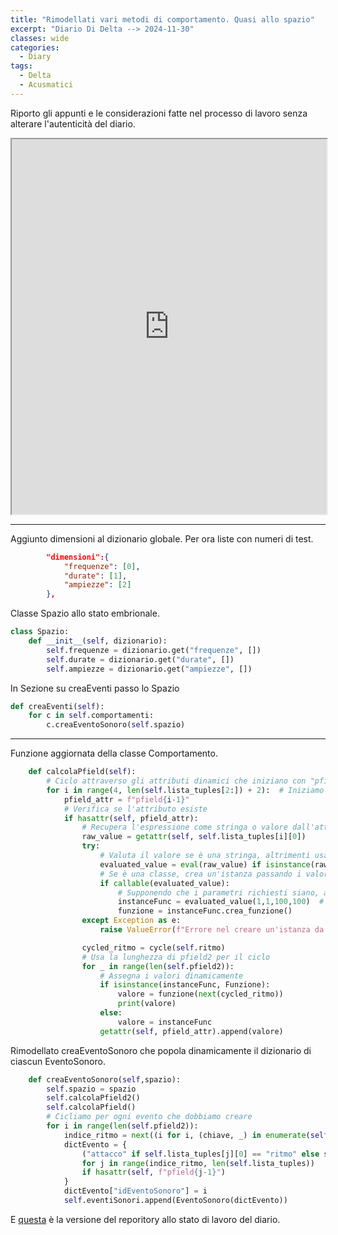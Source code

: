 ```yaml
---
title: "Rimodellati vari metodi di comportamento. Quasi allo spazio"
excerpt: "Diario Di Delta --> 2024-11-30"
classes: wide
categories:
  - Diary
tags:
  - Delta
  - Acusmatici
---
```


Riporto gli appunti e le considerazioni fatte nel processo di lavoro senza alterare l'autenticità del diario.

<iframe src="https://docs.google.com/viewer?url=https://s-e-a-m.github.io/giulio-romano-de-mattia/assets/docs/2024-11-30_deltaBlog.pdf&embedded=true" width="100%" height="600px"></iframe>

---

Aggiunto dimensioni al dizionario globale. Per ora liste con numeri di test.    
```json
        "dimensioni":{
            "frequenze": [0],
            "durate": [1],
            "ampiezze": [2]
        },
```

Classe Spazio allo stato embrionale.    
```python
class Spazio:
    def __init__(self, dizionario):
        self.frequenze = dizionario.get("frequenze", [])
        self.durate = dizionario.get("durate", [])
        self.ampiezze = dizionario.get("ampiezze", [])

```

In Sezione su creaEventi passo lo Spazio
```python
def creaEventi(self):
    for c in self.comportamenti:
        c.creaEventoSonoro(self.spazio)
```
---

Funzione aggiornata della classe Comportamento.
```python
    def calcolaPfield(self):
        # Ciclo attraverso gli attributi dinamici che iniziano con "pfield"
        for i in range(4, len(self.lista_tuples[2:]) + 2):  # Iniziamo da 3 per "pfield3"
            pfield_attr = f"pfield{i-1}"
            # Verifica se l'attributo esiste
            if hasattr(self, pfield_attr):
                # Recupera l'espressione come stringa o valore dall'attributo
                raw_value = getattr(self, self.lista_tuples[i][0])
                try:
                    # Valuta il valore se è una stringa, altrimenti usa direttamente l'oggetto
                    evaluated_value = eval(raw_value) if isinstance(raw_value, str) else raw_value
                    # Se è una classe, crea un'istanza passando i valori richiesti
                    if callable(evaluated_value):
                        # Supponendo che i parametri richiesti siano, ad esempio, `self.pfield2`
                        instanceFunc = evaluated_value(1,1,100,100)  # Passa i valori come richiesto dalla classe
                        funzione = instanceFunc.crea_funzione()
                except Exception as e:
                    raise ValueError(f"Errore nel creare un'istanza da {raw_value}: {e}")

                cycled_ritmo = cycle(self.ritmo)
                # Usa la lunghezza di pfield2 per il ciclo
                for _ in range(len(self.pfield2)):  
                    # Assegna i valori dinamicamente
                    if isinstance(instanceFunc, Funzione):
                        valore = funzione(next(cycled_ritmo))
                        print(valore)
                    else:
                        valore = instanceFunc
                    getattr(self, pfield_attr).append(valore)  
```

Rimodellato creaEventoSonoro che popola dinamicamente il dizionario di ciascun EventoSonoro.    
```python
    def creaEventoSonoro(self,spazio):
        self.spazio = spazio
        self.calcolaPfield2()
        self.calcolaPfield()
        # Cicliamo per ogni evento che dobbiamo creare
        for i in range(len(self.pfield2)):
            indice_ritmo = next((i for i, (chiave, _) in enumerate(self.lista_tuples) if chiave == "ritmo"), -1)
            dictEvento = {
                ("attacco" if self.lista_tuples[j][0] == "ritmo" else self.lista_tuples[j][0]): getattr(self, f"pfield{j-1}")[i]
                for j in range(indice_ritmo, len(self.lista_tuples))
                if hasattr(self, f"pfield{j-1}")
            }
            dictEvento["idEventoSonoro"] = i
            self.eventiSonori.append(EventoSonoro(dictEvento))
```

E [questa](https://github.com/DMGiulioRomano/delta/tree/667a022546d7d133649a16d721e9d55d7acf5907) è la versione del reporitory allo stato di lavoro del diario.

